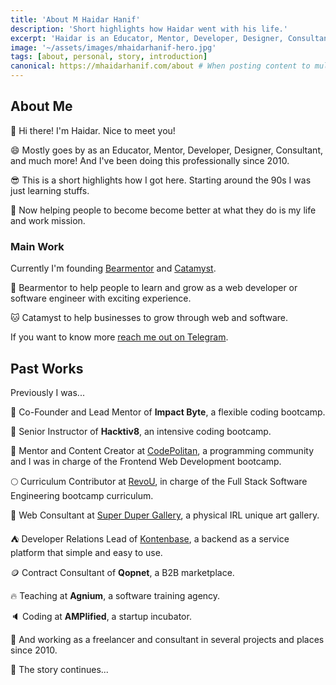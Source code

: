 ```yaml
---
title: 'About M Haidar Hanif'
description: 'Short highlights how Haidar went with his life.'
excerpt: 'Haidar is an Educator, Mentor, Developer, Designer, Consultant. Currently working on Catamyst and with CodePolitan, RevoU, Kontenbase, Poinswap, High Skill Masters, and Casual On/Offline Developer Event. Was also at Impact Byte, Hacktiv8, and so on...'
image: '~/assets/images/mhaidarhanif-hero.jpg'
tags: [about, personal, story, introduction]
canonical: https://mhaidarhanif.com/about # When posting content to multiple platforms at the same time (such as this website and Medium) and want to specify the ultimate authority. Remove it to automatically generate canonical
---
```


## About Me

👋 Hi there! I'm Haidar. Nice to meet you!

😄 Mostly goes by as an Educator, Mentor, Developer, Designer, Consultant, and much more! And I've been doing this professionally since 2010.

😎 This is a short highlights how I got here. Starting around the 90s I was just learning stuffs.

🧊 Now helping people to become become better at what they do is my life and work mission.

### Main Work

Currently I'm founding [Bearmentor](https://bearementor.com) and [Catamyst](https://catamyst.com).

🐻 Bearmentor to help people to learn and grow as a web developer or software engineer with exciting experience.

🐱 Catamyst to help businesses to grow through web and software.

If you want to know more [reach me out on Telegram](https://t.me/mhaidarhanif).

## Past Works

Previously I was...

🐲 Co-Founder and Lead Mentor of **Impact Byte**, a flexible coding bootcamp.

🦊 Senior Instructor of **Hacktiv8**, an intensive coding bootcamp.

💠 Mentor and Content Creator at [CodePolitan](https://codepolitan.com), a programming community and I was in charge of the Frontend Web Development bootcamp.

🌕 Curriculum Contributor at [RevoU](https://revou.co/software-engineering), in charge of the Full Stack Software Engineering bootcamp curriculum.

🎨 Web Consultant at [Super Duper Gallery](https://superdupergallery.com), a physical IRL unique art gallery.

⛺ Developer Relations Lead of [Kontenbase](https://kontenbase.com), a backend as a service platform that simple and easy to use.

🪙 Contract Consultant of **Qopnet**, a B2B marketplace.

🔥 Teaching at **Agnium**, a software training agency.

🔈 Coding at **AMPlified**, a startup incubator.

🍜 And working as a freelancer and consultant in several projects and places since 2010.

🍵 The story continues...
